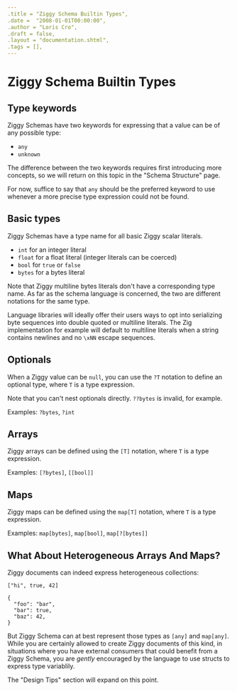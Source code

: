 ```yaml
---
.title = "Ziggy Schema Builtin Types",
.date =  "2008-01-01T00:00:00",
.author = "Loris Cro",
.draft = false,
.layout = "documentation.shtml",
.tags = [],
---
```

# Ziggy Schema Builtin Types

## Type keywords
Ziggy Schemas have two keywords for expressing that a value can be of any possible type:

- `any`
- `unknown`

The difference between the two keywords requires first introducing more concepts, so we will return on this topic in the "Schema Structure" page.

For now, suffice to say that `any` should be the preferred keyword to use whenever a more precise type expression could not be found.

## Basic types
Ziggy Schemas have a type name for all basic Ziggy scalar literals. 

- `int` for an integer literal
- `float` for a float literal (integer literals can be coerced) 
- `bool` for `true` or `false`
- `bytes` for a bytes literal

Note that Ziggy multiline bytes literals don't have a corresponding type name. As far as the schema language is concerned, the two are different notations for the same type. 

Language libraries will ideally offer their users ways to opt into serializing byte sequences into double quoted or multiline literals. The Zig implementation for example will default to multiline literals when a string contains newlines and no `\xNN` escape sequences.

## Optionals
When a Ziggy value can be `null`, you can use the `?T` notation to define an optional type, where `T` is a type expression.

Note that you can't nest optionals directly. `??bytes` is invalid, for example.

Examples: `?bytes`, `?int`

## Arrays
Ziggy arrays can be defined using the `[T]` notation, where `T` is a type expression.

Examples: `[?bytes]`, `[[bool]]`

## Maps
Ziggy maps can be defined using the `map[T]` notation, where `T` is a type expression.

Examples: `map[bytes]`, `map[bool]`, `map[?[bytes]]`


## What About Heterogeneous Arrays And Maps?

Ziggy documents can indeed express heterogeneous collections:

```ziggy
["hi", true, 42]
```
```ziggy
{
  "foo": "bar",
  "bar": true,
  "baz": 42,
}
```

But Ziggy Schema can at best represent those types as `[any]` and `map[any]`. While you are certainly allowed to create Ziggy documents of this kind, in situations where you have external consumers that could benefit from a Ziggy Schema, you are *gently* encouraged by the language to use structs to express type variablily.

The "Design Tips" section will expand on this point.
